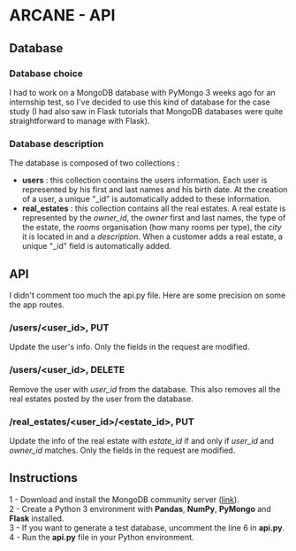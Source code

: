 # ARCANE - API

## Database
### Database choice

I had to work on a MongoDB database with PyMongo 3 weeks ago for an internship test, so I've decided to use this kind of database for the case study (I had also saw in Flask tutorials that MongoDB databases were quite straightforward to manage with Flask).

### Database description

The database is composed of two collections :  
- **users** : this collection coontains the users information. Each user is represented by his first and last names and his birth date. At the creation of a user, a unique "_id" is automatically added to these information.  
- **real_estates** : this collection contains all the real estates. A real estate is represented by the *owner_id*, the *owner* first and last names, the type of the estate, the *rooms* organisation (how many rooms per type), the *city* it is located in and a *description*. When a customer adds a real estate, a unique "_id" field is automatically added.

## API

I didn't comment too much the api.py file. Here are some precision on some the app routes.

### /users/<user_id>, PUT

Update the user's info. Only the fields in the request are modified.

### /users/<user_id>, DELETE

Remove the user with *user_id* from the database. This also removes all the real estates posted by the user from the database.

### /real_estates/<user_id>/<estate_id>, PUT

Update the info of the real estate with *estate_id* if and only if *user_id* and *owner_id* matches. Only the fields in the request are modified.

## Instructions

1 - Download and install the MongoDB community server ([link](https://www.mongodb.com/download-center/community)).  
2 - Create a Python 3 environment with **Pandas**, **NumPy**, **PyMongo** and **Flask** installed.  
3 - If you want to generate a test database, uncomment the line 6 in **api.py**.  
4 - Run the **api.py** file in your Python environment. 
